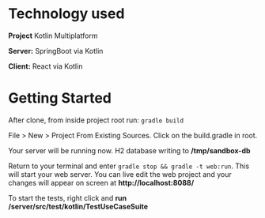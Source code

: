 # Technology used
**Project** Kotlin Multiplatform

**Server:** SpringBoot via Kotlin

**Client:** React via Kotlin

# Getting Started
After clone, from inside project root run: `gradle build`

File > New > Project From Existing Sources.  Click on the build.gradle in root.



Your server will be running now.  H2 database writing to **/tmp/sandbox-db**

Return to your terminal and enter  `gradle stop && gradle -t web:run`. This will start your web server.  You can live edit the web
project and your changes will appear on screen at **http://localhost:8088/**

To start the tests, right click and **run /server/src/test/kotlin/TestUseCaseSuite**
